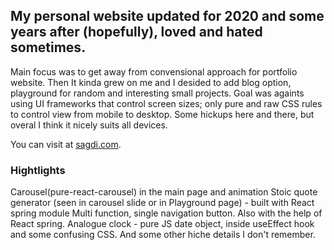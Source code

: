 ## My personal website updated for 2020 and some years after (hopefully), loved and hated sometimes.

Main focus was to get away from convensional approach for portfolio website. Then It kinda grew on me and I desided to add blog option, playground for random and interesting small projects.
Goal was againts using UI frameworks that control screen sizes; only pure and raw CSS rules to control view from mobile to desktop. Some hickups here and there, but overal I think it nicely suits all devices.

You can visit at [sagdi.com](https://sagdi.com).

### Hightlights

Carousel(pure-react-carousel) in the main page and animation 
Stoic quote generator (seen in carousel slide or in Playground page) - built with React spring module
Multi function, single navigation button. Also with the help of React spring.
Analogue clock - pure JS date object, inside useEffect hook and some confusing CSS.
And some other hiche details I don't remember.